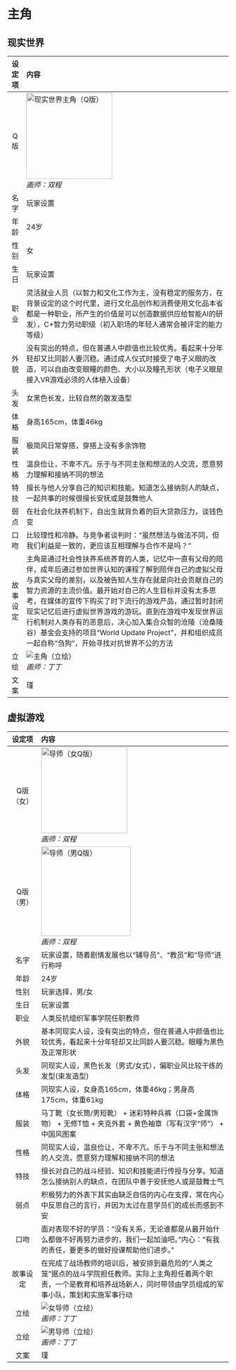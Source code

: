 # 主角

## 现实世界

|设定项|内容|
|:-:|:-|
|Q版|<img src="/img/Q/Q-char.png" alt="现实世界主角（Q版）" height="196px"><br>*画师：双程*|
|名字|玩家设置|
|年龄|24岁|
|性别|女|
|生日|玩家设置|
|职业|灵活就业人员（以智力和文化工作为主，没有稳定的服务方，在背景设定的这个时代里，进行文化品创作和消费使用文化品本省都是一种职业，所产生的价值是可以创造数据供应给智能AI的研发），C+智力劳动职级（初入职场的年轻人通常会被评定的能力等级）|
|外貌|没有突出的特点，但在普通人中颜值也比较优秀。看起来十分年轻却又比同龄人要沉稳。通过成人仪式时接受了电子义眼的改造，可以自由改变眼瞳的颜色、大小以及瞳孔形状（电子义眼是接入VR游戏必须的人体植入设备）|
|头发|女黑色长发，比较自然的散发造型|
|体格|身高165cm，体重46kg|
|服装|极简风日常穿搭，穿搭上没有多余饰物|
|性格|温良俭让，不卑不亢。乐于与不同主张和想法的人交流，愿意努力理解和接纳不同的想法|
|特技|擅长与他人分享自己的知识和技能。知道怎么接纳别人的缺点，一起共事的时候很擅长安抚或是鼓舞他人|
|弱点|在社会化扶养机制下，自出生就背负着的巨大贷款压力，谈钱色变|
|口吻|比较理性和冷静。与竞争者谈判时：“虽然想法与做法不同，但我们利益是一致的，更应该互相理解与合作不是吗？”|
|故事设定|主角是通过社会性扶养系统养育的人类，记忆中一直有父母的陪伴，成年后通过参加世界认知的课程了解到陪伴自己的虚拟父母与真实父母的差别，以及被告知人生存在就是向社会贡献自己的智力资源的主流价值。最开始对自己的人生目标并没有太多思考，在媒体的宣传下购买了时下流行的游戏产品，通过暂时封闭现实记忆后进行虚拟世界游戏的游玩。直到在游戏中发现世界运行机制对人类存有的恶意后，决心加入集合众智的沧陵（沧桑陵谷）基金会支持的项目“World Update Project”，并和组织成员一起自称“刍狗”，开始寻找对抗世界不公的方法|
|立绘|![主角（立绘）](/img/figure/char.png)<br>*画师：丁丁*|
|文案|瑾|

## 虚拟游戏
|设定项|内容|
|:-:|:-|
|Q版（女）|<img src="/img/Q/Q-charF.png" alt="导师（女Q版）" height="196px"><br>*画师：双程*|
|Q版（男）|<img src="/img/Q/Q-charM.png" alt="导师（男Q版）" height="204px"><br>*画师：双程*|
|名字|玩家设置，随着剧情发展也以“辅导员”、“教员”和“导师”进行称呼|
|年龄|24岁|
|性别|玩家选择，男/女|
|生日|玩家设置|
|职业|人类反抗组织军事学院任职教师|
|外貌|基本同现实人设，没有突出的特点，但在普通人中颜值也比较优秀，看起来十分年轻却又比同龄人要沉稳。眼瞳为黑色及正常形状|
|头发|同现实人设，黑色长发（男式/女式），偏职业风比较干练的发型(束发造型)|
|体格|同现实人设，女身高165cm，体重46kg；男身高175cm，体重61kg|
|服装|马丁靴（女长筒/男短靴） + 迷彩特种兵裤（口袋+金属饰物） + 无修T恤 + 夹克外套 + 黄色袖章（写有汉字“师”） + 中国风图案|
|性格|同现实人设，温良俭让，不卑不亢。乐于与不同主张和想法的人交流，愿意努力理解和接纳不同的想法|
|特技|擅长对自己的战斗经验、知识和技能进行传授与分享。知道怎么接纳别人的缺点，在团队中善于安抚他人或是鼓舞士气|
|弱点|积极努力的外表下其实由缺乏自信的内心在支撑，常在内心中反思自己的言行，并因为太过在意学员们的成长而感到不安|
|口吻|面对表现不好的学员：“没有关系，无论谁都是从最开始什么都做不好再努力进步的，我们一起加油吧。”内心：“有我的责任，要更多的做好授课帮助他们进步。”|
|故事设定|在完成了战场教师的培训后，被安排到最危险的“人类之笼”据点的战斗学院担任教师。实际上主角担任着两个职责，一个是教育和培养战场新人，同时带领由学员组成的军事小队，策划和实施军事行动|
|立绘|![女导师（立绘）](/img/figure/charF.png)<br>*画师：丁丁*|
|立绘|![男导师（立绘）](/img/figure/charM.png)<br>*画师：丁丁*|
|文案|瑾|

